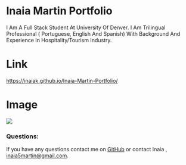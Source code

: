 # Inaia Martin Portfolio

I Am A Full Stack Student At University Of Denver. 
I Am Trilingual Professional ( Portuguese, English And Spanish) With Background And Experience In Hospitality/Tourism Industry.



# Link
https://inaiak.github.io/Inaia-Martin-Portfolio/

# Image
<img src="https://github.com/InaiaK/MyPortifolio/blob/main/images/2022-06-19.png">

### Questions:
If you have any questions contact me on [GitHub](https://github.com/inaia@gmail.com) or contact Inaia , inaia5martin@gmail.com.


